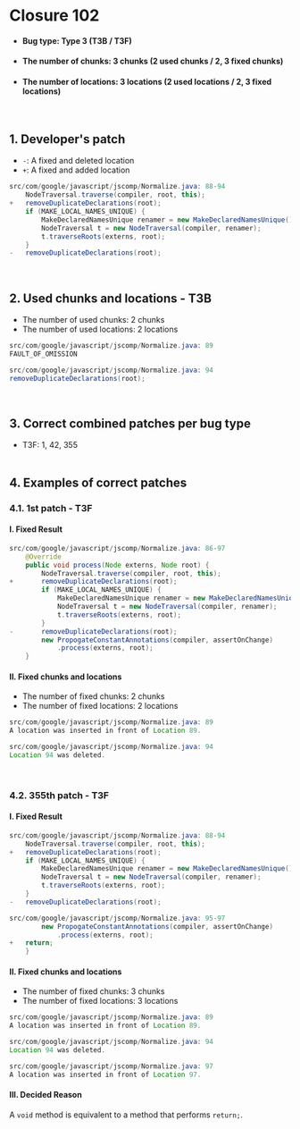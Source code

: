 # Closure 102
* <h4>Bug type: Type 3 (T3B / T3F)</h4>
* <h4>The number of chunks: 3 chunks (2 used chunks / 2, 3 fixed chunks)</h4>
* <h4>The number of locations: 3 locations (2 used locations / 2, 3 fixed locations)</h4>
<br>

## 1. Developer's patch
* `-`: A fixed and deleted location
* `+`: A fixed and added location
```java
src/com/google/javascript/jscomp/Normalize.java: 88-94
    NodeTraversal.traverse(compiler, root, this);            
+   removeDuplicateDeclarations(root);            
    if (MAKE_LOCAL_NAMES_UNIQUE) {            
        MakeDeclaredNamesUnique renamer = new MakeDeclaredNamesUnique();            
        NodeTraversal t = new NodeTraversal(compiler, renamer);            
        t.traverseRoots(externs, root);            
    }            
-   removeDuplicateDeclarations(root);
```
<br>

## 2. Used chunks and locations - T3B
* The number of used chunks: 2 chunks
* The number of used locations: 2 locations
```java
src/com/google/javascript/jscomp/Normalize.java: 89
FAULT_OF_OMISSION
```

```java
src/com/google/javascript/jscomp/Normalize.java: 94
removeDuplicateDeclarations(root);
```
<br>

## 3. Correct combined patches per bug type
* T3F: 1, 42, 355
<br><br>

## 4. Examples of correct patches
### 4.1. 1st patch - T3F
#### I. Fixed Result
```java
src/com/google/javascript/jscomp/Normalize.java: 86-97
    @Override            
    public void process(Node externs, Node root) {
        NodeTraversal.traverse(compiler, root, this);
+       removeDuplicateDeclarations(root);
        if (MAKE_LOCAL_NAMES_UNIQUE) {
            MakeDeclaredNamesUnique renamer = new MakeDeclaredNamesUnique();
            NodeTraversal t = new NodeTraversal(compiler, renamer);
            t.traverseRoots(externs, root);
        }
-       removeDuplicateDeclarations(root);
        new PropogateConstantAnnotations(compiler, assertOnChange)
            .process(externs, root);
    }
```

#### II. Fixed chunks and locations 
* The number of fixed chunks: 2 chunks
* The number of fixed locations: 2 locations
```java
src/com/google/javascript/jscomp/Normalize.java: 89
A location was inserted in front of Location 89.
```

```java
src/com/google/javascript/jscomp/Normalize.java: 94
Location 94 was deleted.
```
<br>

### 4.2. 355th patch - T3F
#### I. Fixed Result
```java
src/com/google/javascript/jscomp/Normalize.java: 88-94
    NodeTraversal.traverse(compiler, root, this);            
+   removeDuplicateDeclarations(root);            
    if (MAKE_LOCAL_NAMES_UNIQUE) {            
        MakeDeclaredNamesUnique renamer = new MakeDeclaredNamesUnique();            
        NodeTraversal t = new NodeTraversal(compiler, renamer);            
        t.traverseRoots(externs, root);            
    }            
-   removeDuplicateDeclarations(root);
```

```java
src/com/google/javascript/jscomp/Normalize.java: 95-97
        new PropogateConstantAnnotations(compiler, assertOnChange)            
            .process(externs, root);
+   return;
    }
```

#### II. Fixed chunks and locations 
* The number of fixed chunks: 3 chunks
* The number of fixed locations: 3 locations
```java
src/com/google/javascript/jscomp/Normalize.java: 89
A location was inserted in front of Location 89.
```

```java
src/com/google/javascript/jscomp/Normalize.java: 94
Location 94 was deleted.
```

```java
src/com/google/javascript/jscomp/Normalize.java: 97
A location was inserted in front of Location 97.
```

#### III. Decided Reason
A ```void``` method is equivalent to a method that performs ```return;```.
<br><br>